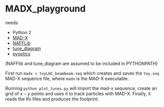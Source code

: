 # MADX_playground

needs
* Python 2
* [MAD-X](http://mad.web.cern.ch/mad/)
* [NAFFLib](https://github.com/kparasch/NAFFlib)
* [tune_diagram](https://github.com/PyCOMPLETE/tune_diagram)
* [pyoptics](https://github.com/rdemaria/pyoptics)

(NAFFlib and tune_diagram are assumed to be included in PYTHONPATH)

First run 
```madx < toyLHC_beambeam.seq```
which creates and saves the ```toy.seq``` MAD-X sequence file,
where ```madx``` is the MAD-X executable.

Running
```python plot_tunes.py```
will import the mad-x sequence, create an grid of $x-y$ points and uses it to track particles with MAD-X.
Finally, it reads the tfs files and produces the footprint.
